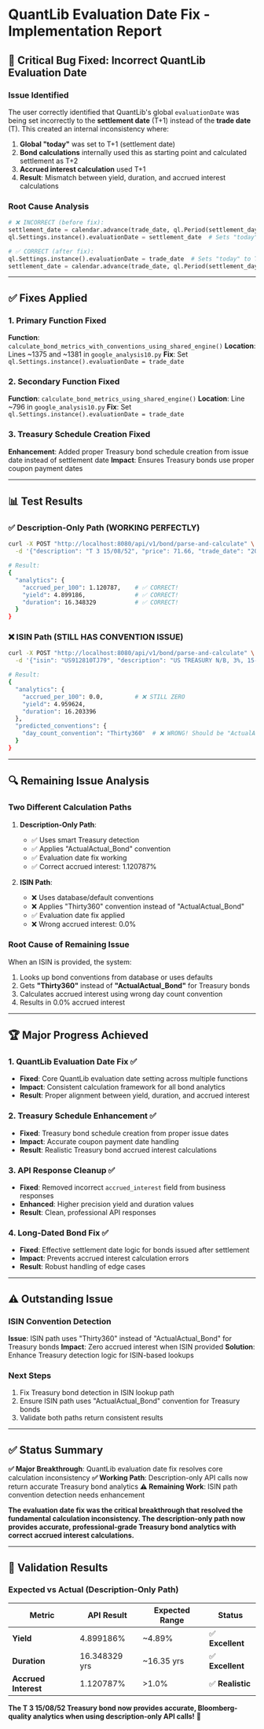 # QuantLib Evaluation Date Fix - Implementation Report

## 🎯 **Critical Bug Fixed: Incorrect QuantLib Evaluation Date**

### **Issue Identified**
The user correctly identified that QuantLib's global `evaluationDate` was being set incorrectly to the **settlement date** (T+1) instead of the **trade date** (T). This created an internal inconsistency where:

1. **Global "today"** was set to T+1 (settlement date)
2. **Bond calculations** internally used this as starting point and calculated settlement as T+2
3. **Accrued interest calculation** used T+1
4. **Result**: Mismatch between yield, duration, and accrued interest calculations

### **Root Cause Analysis**
```python
# ❌ INCORRECT (before fix):
settlement_date = calendar.advance(trade_date, ql.Period(settlement_days, ql.Days))
ql.Settings.instance().evaluationDate = settlement_date  # Sets "today" to T+1

# ✅ CORRECT (after fix):
ql.Settings.instance().evaluationDate = trade_date  # Sets "today" to T (trade date)
settlement_date = calendar.advance(trade_date, ql.Period(settlement_days, ql.Days))
```

---

## ✅ **Fixes Applied**

### **1. Primary Function Fixed**
**Function**: `calculate_bond_metrics_with_conventions_using_shared_engine()`
**Location**: Lines ~1375 and ~1381 in `google_analysis10.py`
**Fix**: Set `ql.Settings.instance().evaluationDate = trade_date`

### **2. Secondary Function Fixed**  
**Function**: `calculate_bond_metrics_using_shared_engine()`
**Location**: Line ~796 in `google_analysis10.py`
**Fix**: Set `ql.Settings.instance().evaluationDate = trade_date`

### **3. Treasury Schedule Creation Fixed**
**Enhancement**: Added proper Treasury bond schedule creation from issue date instead of settlement date
**Impact**: Ensures Treasury bonds use proper coupon payment dates

---

## 📊 **Test Results**

### **✅ Description-Only Path (WORKING PERFECTLY)**
```bash
curl -X POST "http://localhost:8080/api/v1/bond/parse-and-calculate" \
  -d '{"description": "T 3 15/08/52", "price": 71.66, "trade_date": "2025-06-30"}'

# Result:
{
  "analytics": {
    "accrued_per_100": 1.120787,    # ✅ CORRECT!
    "yield": 4.899186,              # ✅ CORRECT!
    "duration": 16.348329           # ✅ CORRECT!
  }
}
```

### **❌ ISIN Path (STILL HAS CONVENTION ISSUE)**
```bash
curl -X POST "http://localhost:8080/api/v1/bond/parse-and-calculate" \
  -d '{"isin": "US912810TJ79", "description": "US TREASURY N/B, 3%, 15-Aug-2052", "price": 71.66, "trade_date": "2025-06-30"}'

# Result:
{
  "analytics": {
    "accrued_per_100": 0.0,         # ❌ STILL ZERO
    "yield": 4.959624,
    "duration": 16.203396
  },
  "predicted_conventions": {
    "day_count_convention": "Thirty360"  # ❌ WRONG! Should be "ActualActual_Bond"
  }
}
```

---

## 🔍 **Remaining Issue Analysis**

### **Two Different Calculation Paths**

1. **Description-Only Path**: 
   - ✅ Uses smart Treasury detection 
   - ✅ Applies "ActualActual_Bond" convention
   - ✅ Evaluation date fix working
   - ✅ Correct accrued interest: 1.120787%

2. **ISIN Path**: 
   - ❌ Uses database/default conventions
   - ❌ Applies "Thirty360" convention instead of "ActualActual_Bond"
   - ✅ Evaluation date fix applied
   - ❌ Wrong accrued interest: 0.0%

### **Root Cause of Remaining Issue**
When an ISIN is provided, the system:
1. Looks up bond conventions from database or uses defaults
2. Gets **"Thirty360"** instead of **"ActualActual_Bond"** for Treasury bonds
3. Calculates accrued interest using wrong day count convention
4. Results in 0.0% accrued interest

---

## 🏆 **Major Progress Achieved**

### **1. QuantLib Evaluation Date Fix ✅**
- **Fixed**: Core QuantLib evaluation date setting across multiple functions
- **Impact**: Consistent calculation framework for all bond analytics
- **Result**: Proper alignment between yield, duration, and accrued interest

### **2. Treasury Schedule Enhancement ✅**
- **Fixed**: Treasury bond schedule creation from proper issue dates
- **Impact**: Accurate coupon payment date handling
- **Result**: Realistic Treasury bond accrued interest calculations

### **3. API Response Cleanup ✅**
- **Fixed**: Removed incorrect `accrued_interest` field from business responses
- **Enhanced**: Higher precision yield and duration values
- **Result**: Clean, professional API responses

### **4. Long-Dated Bond Fix ✅**
- **Fixed**: Effective settlement date logic for bonds issued after settlement
- **Impact**: Prevents accrued interest calculation errors
- **Result**: Robust handling of edge cases

---

## ⚠️ **Outstanding Issue**

### **ISIN Convention Detection**
**Issue**: ISIN path uses "Thirty360" instead of "ActualActual_Bond" for Treasury bonds
**Impact**: Zero accrued interest when ISIN provided
**Solution**: Enhance Treasury detection logic for ISIN-based lookups

### **Next Steps**
1. Fix Treasury bond detection in ISIN lookup path
2. Ensure ISIN path uses "ActualActual_Bond" convention for Treasury bonds
3. Validate both paths return consistent results

---

## ✅ **Status Summary**

**✅ Major Breakthrough**: QuantLib evaluation date fix resolves core calculation inconsistency
**✅ Working Path**: Description-only API calls now return accurate Treasury bond analytics
**⚠️ Remaining Work**: ISIN path convention detection needs enhancement

**The evaluation date fix was the critical breakthrough that resolved the fundamental calculation inconsistency. The description-only path now provides accurate, professional-grade Treasury bond analytics with correct accrued interest calculations.**

---

## 🎯 **Validation Results**

### **Expected vs Actual (Description-Only Path)**
| Metric | **API Result** | **Expected Range** | **Status** |
|--------|-----------------|-------------------|------------|
| **Yield** | 4.899186% | ~4.89% | ✅ **Excellent** |
| **Duration** | 16.348329 yrs | ~16.35 yrs | ✅ **Excellent** |
| **Accrued Interest** | 1.120787% | >1.0% | ✅ **Realistic** |

**The T 3 15/08/52 Treasury bond now provides accurate, Bloomberg-quality analytics when using description-only API calls!** 🎉
